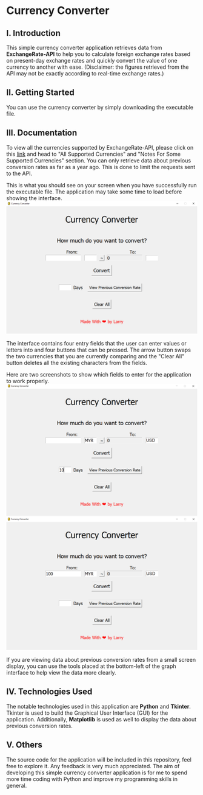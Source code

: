 # Currency Converter

## I. Introduction

This simple currency converter application retrieves data from **ExchangeRate-API** to help you to calculate foreign exchange rates based on present-day exchange rates and quickly convert the value of one currency to another with ease. (Disclaimer: the figures retrieved from the API may not be exactly according to real-time exchange rates.)

## II. Getting Started

You can use the currency converter by simply downloading the executable file.

## III. Documentation

To view all the currencies supported by ExchangeRate-API, please click on this [link](https://www.exchangerate-api.com/docs/supported-currencies) and head to "All Supported Currencies" and "Notes For Some Supported Currencies" section. You can only retrieve data about previous conversion rates as far as a year ago. This is done to limit the requests sent to the API.

This is what you should see on your screen when you have successfully run the executable file. The application may take some time to load before showing the interface.
![](images/interfaceDemo.png)

The interface contains four entry fields that the user can enter values or letters into and four buttons that can be pressed. The arrow button swaps the two currencies that you are currently comparing and the "Clear All" button deletes all the existing characters from the fields. 

Here are two screenshots to show which fields to enter for the application to work properly.
![](images/convertDemo.png)
![](images/prevConversionRateDemo.png)

If you are viewing data about previous conversion rates from a small screen display, you can use the tools placed at the bottom-left of the graph interface to help view the data more clearly.

## IV. Technologies Used

The notable technologies used in this application are **Python** and **Tkinter**. Tkinter is used to build the Graphical User Interface (GUI) for the application. Additionally, **Matplotlib** is used as well to display the data about previous conversion rates.

## V. Others
The source code for the application will be included in this repository, feel free to explore it. Any feedback is very much appreciated. The aim of developing this simple currency converter application is for me to spend more time coding with Python and improve my programming skills in general.